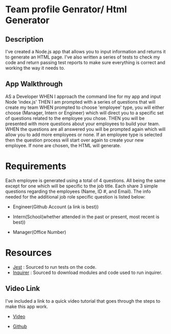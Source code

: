 # Team profile Genrator/ Html Generator

## Description

I've created a Node.js app that allows you to input information and returns it to generate an HTML page. I've also written a series of tests to check my code and return passing test reports to make sure everything is correct and working the way it needs to.


## App Walkthrough


AS a Developer
WHEN I approach the command line for my app and input Node 'index.js'
THEN I am prompted with a series of questions that will create my team
WHEN prompted to choose 'employee' type, you will either choose (Manager, Intern or Engineer) which will direct you to a specific set of questions related to the employee you chose.
THEN you will be presented with more questions about your employees to build your team.
WHEN the questions are all answered you will be prompted again which will allow you to add more employees or none. If an employee type is selected then the question process will start over again to create your new employee. If none are chosen, the HTML will generate.


# Requirements

Each employee is generated using a total of 4 questions. All being the same except for one which will be specific to the job title. Each share 3 simple questions regarding the employees (Name, ID #, and Email). The info needed for the additional job role specific question is listed below:

- Engineer(Github Account (a link is best))

- Intern(School(whether attended in the past or present, most recent is best))

- Manager(Office Number)

 


# Resources


- [Jest](https://www.npmjs.com/package/jest) : Sourced to run tests on the code.
- [Inquirer](https://www.npmjs.com/package/inquirer) : Sourced to download modules and code used to run inquirer.

## Video Link

I've included a link to a quick video tutorial that goes through the steps to make this app work.

 - [Video](https://drive.google.com/file/d/1AYVjkh-Iv9gnhRrrg4hHce6Day7FZ07a/view)


 - [Github](https://github.com/KyaahB/Team-Generator)

 